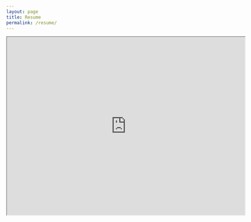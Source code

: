```yaml
---
layout: page
title: Resume
permalink: /resume/
---
```


<iframe src="https://drive.google.com/file/d/1bxz_ELsbTezX0tVEeY9gZZ948dgxpXS5/view?usp=sharing" width="640" height="480"></iframe>
